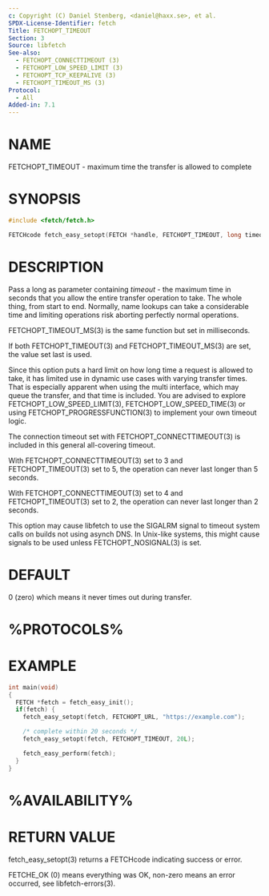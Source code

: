 ```yaml
---
c: Copyright (C) Daniel Stenberg, <daniel@haxx.se>, et al.
SPDX-License-Identifier: fetch
Title: FETCHOPT_TIMEOUT
Section: 3
Source: libfetch
See-also:
  - FETCHOPT_CONNECTTIMEOUT (3)
  - FETCHOPT_LOW_SPEED_LIMIT (3)
  - FETCHOPT_TCP_KEEPALIVE (3)
  - FETCHOPT_TIMEOUT_MS (3)
Protocol:
  - All
Added-in: 7.1
---
```


# NAME

FETCHOPT_TIMEOUT - maximum time the transfer is allowed to complete

# SYNOPSIS

~~~c
#include <fetch/fetch.h>

FETCHcode fetch_easy_setopt(FETCH *handle, FETCHOPT_TIMEOUT, long timeout);
~~~

# DESCRIPTION

Pass a long as parameter containing *timeout* - the maximum time in
seconds that you allow the entire transfer operation to take. The whole thing,
from start to end. Normally, name lookups can take a considerable time and
limiting operations risk aborting perfectly normal operations.

FETCHOPT_TIMEOUT_MS(3) is the same function but set in milliseconds.

If both FETCHOPT_TIMEOUT(3) and FETCHOPT_TIMEOUT_MS(3) are set, the
value set last is used.

Since this option puts a hard limit on how long time a request is allowed to
take, it has limited use in dynamic use cases with varying transfer
times. That is especially apparent when using the multi interface, which may
queue the transfer, and that time is included. You are advised to explore
FETCHOPT_LOW_SPEED_LIMIT(3), FETCHOPT_LOW_SPEED_TIME(3) or using
FETCHOPT_PROGRESSFUNCTION(3) to implement your own timeout logic.

The connection timeout set with FETCHOPT_CONNECTTIMEOUT(3) is included in
this general all-covering timeout.

With FETCHOPT_CONNECTTIMEOUT(3) set to 3 and FETCHOPT_TIMEOUT(3) set
to 5, the operation can never last longer than 5 seconds.

With FETCHOPT_CONNECTTIMEOUT(3) set to 4 and FETCHOPT_TIMEOUT(3) set
to 2, the operation can never last longer than 2 seconds.

This option may cause libfetch to use the SIGALRM signal to timeout system
calls on builds not using asynch DNS. In Unix-like systems, this might cause
signals to be used unless FETCHOPT_NOSIGNAL(3) is set.

# DEFAULT

0 (zero) which means it never times out during transfer.

# %PROTOCOLS%

# EXAMPLE

~~~c
int main(void)
{
  FETCH *fetch = fetch_easy_init();
  if(fetch) {
    fetch_easy_setopt(fetch, FETCHOPT_URL, "https://example.com");

    /* complete within 20 seconds */
    fetch_easy_setopt(fetch, FETCHOPT_TIMEOUT, 20L);

    fetch_easy_perform(fetch);
  }
}
~~~

# %AVAILABILITY%

# RETURN VALUE

fetch_easy_setopt(3) returns a FETCHcode indicating success or error.

FETCHE_OK (0) means everything was OK, non-zero means an error occurred, see
libfetch-errors(3).
